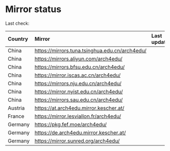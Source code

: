 <script src="./time.js"></script>
# Mirror status
Last check: <script type="text/javascript">localize(1697901344.3407323);</script>

|Country|Mirror|Last update|
|:------|:-----|:----------|
|China|https://mirrors.tuna.tsinghua.edu.cn/arch4edu/|<script type="text/javascript">localize(1697869975);</script>|
|China|https://mirrors.aliyun.com/arch4edu/|<script type="text/javascript">localize(1697869975);</script>|
|China|https://mirrors.bfsu.edu.cn/arch4edu/|<script type="text/javascript">localize(1697869975);</script>|
|China|https://mirror.iscas.ac.cn/arch4edu/|<script type="text/javascript">localize(1697869975);</script>|
|China|https://mirrors.nju.edu.cn/arch4edu/|<script type="text/javascript">localize(1697826693);</script>|
|China|https://mirror.nyist.edu.cn/arch4edu/|<script type="text/javascript">localize(1697869975);</script>|
|China|https://mirrors.sau.edu.cn/arch4edu/|<script type="text/javascript">localize(1697869975);</script>|
|Austria|https://at.arch4edu.mirror.kescher.at/|<script type="text/javascript">localize(1697869975);</script>|
|France|https://mirror.lesviallon.fr/arch4edu/|<script type="text/javascript">localize(1697869975);</script>|
|Germany|https://pkg.fef.moe/arch4edu/|<script type="text/javascript">localize(1697869975);</script>|
|Germany|https://de.arch4edu.mirror.kescher.at/|<script type="text/javascript">localize(1697869975);</script>|
|Germany|https://mirror.sunred.org/arch4edu/|<script type="text/javascript">localize(1697869975);</script>|

<script src="./tablefilter/tablefilter.js"></script>
<script src="./table.js"></script>